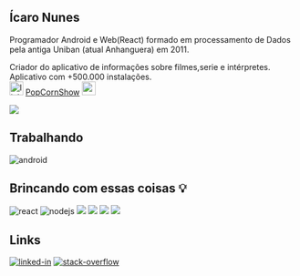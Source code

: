 
## Ícaro Nunes

Programador Android e Web(React) formado em processamento de Dados pela antiga Uniban (atual Anhanguera) em 2011.

Criador do aplicativo de informações sobre filmes,serie e intérpretes. Aplicativo com +500.000 instalações.
<br><img alt="link popCorn show" src="https://firebasestorage.googleapis.com/v0/b/livro-android-1327.appspot.com/o/ic_launcher.png?alt=media&token=46723f6c-331e-4ae9-a5c2-1b930d42aca7" width="24px" height="24px" />
<a href="https://play.google.com/store/apps/details?id=br.com.icaro.filme&hl=pt-BR" target="_blank">PopCornShow</a>
<img alt="react" src="https://firebasestorage.googleapis.com/v0/b/livro-android-1327.appspot.com/o/ic_launcher.png?alt=media&token=46723f6c-331e-4ae9-a5c2-1b930d42aca7" width="24px" height="24px" />
</p>
<img src="https://img.shields.io:/github/last-commit/icaronunes/popcornshow">

<br>

## Trabalhando 
<img alt="android" src="https://img.shields.io/badge/Android-3DDC84?logo=android&logoColor=white&style=for-the-badge" />

## Brincando com essas coisas 💡
<div>
<img alt="react" src="https://img.shields.io/badge/react%20-%2320232a.svg?&style=for-the-badge&logo=react&logoColor=%2361DAFB" />
<img alt="nodejs" src="https://img.shields.io/badge/node.js%20-%2343853D.svg?&style=for-the-badge&logo=node.js&logoColor=white" />
<img src=https://img.shields.io/badge/JavaScript-F7DF1E?style=for-the-badge&logo=javascript&logoColor=black />
<img src=https://img.shields.io/badge/TypeScript-007ACC?style=for-the-badge&logo=typescript&logoColor=white />
<img src=https://img.shields.io/badge/React_Native-61dafb?style=for-the-badge&logo=react&logoColor=333333 />
<img src=https://img.shields.io/badge/next.js-000000?style=for-the-badge&logo=next.js&logoColor=white />
</div>

## Links
[<img alt="linked-in"
    src="https://img.shields.io/badge/linkedin-%230077B5.svg?&style=for-the-badge&logo=linkedin&logoColor=white" />](https://www.linkedin.com/in/icaronunes/)
[<img alt="stack-overflow"
    src="https://img.shields.io/badge/stack%20overflow-FE7A16?logo=stack-overflow&logoColor=white&style=for-the-badge" />](https://stackoverflow.com/users/6834167/icaro)
